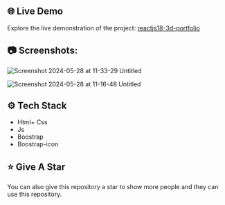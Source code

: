 <!-- Table of Contents -->



## 🌐 Live Demo

Explore the live demonstration of the project:
[reactjs18-3d-portfolio](https://6655b9421edda6e58d0b19f7--muno-one.netlify.app/) 



## :camera: Screenshots:
![Screenshot 2024-05-28 at 11-33-29 Untitled](https://github.com/muntazar77/muno-web-one/assets/127090047/177750ab-7a6f-44bd-8994-aeb0ebd59b91)

![Screenshot 2024-05-28 at 11-16-48 Untitled](https://github.com/muntazar77/muno-web-one/assets/127090047/26493a36-2c95-47ec-ba0e-46e653c1f218)

## :gear: Tech Stack

- Html+ Css
- Js
- Boostrap
- Boostrap-icon



## :star: Give A Star

You can also give this repository a star to show more people and they can use this repository.


<br />
